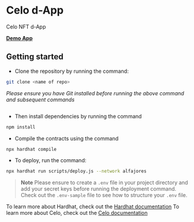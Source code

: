 # Celo d-App

Celo NFT d-App

**[Demo App](https://celo-d-app-2ed358.spheron.app/)**

## Getting started

- Clone the repository by running the command:
```bash
git clone <name of repo>
```
_Please ensure you have Git installed before running the above command and subsequent commands_



```bash

```
- Then install dependencies by running the command 

```bash
npm install 
```

- Compile the contracts using the command
````bash
npx hardhat compile
````

- To deploy, run the command:

```bash
npx hardhat run scripts/deploy.js --network alfajores


```

> **Note** Please ensure to create a `.env` file in your project directory and add your secret keys before running the deployment command. Check out the `.env-sample` file to see how to structure your `.env` file.


To learn more about Hardhat, check out the [Hardhat documentation](https://hardhat.org/hardhat-runner/docs/getting-started)
To learn more about Celo, check out the [Celo documentation](https://docs.celo.org/)
